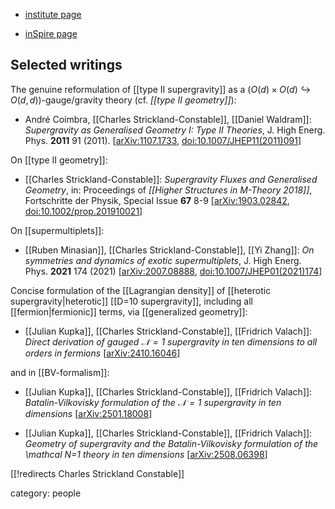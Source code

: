 
* [institute page](https://researchprofiles.herts.ac.uk/en/persons/charles-strickland-constable)

* [inSpire page](https://inspirehep.net/authors/1077806)


## Selected writings

The genuine reformulation of [[type II supergravity]] as a $\big(O(d)\times O(d) \hookrightarrow O(d,d)\big)$-gauge/gravity theory (cf. *[[type II geometry]]*):

* André Coimbra, [[Charles Strickland-Constable]], [[Daniel Waldram]]: *Supergravity as Generalised Geometry I: Type II Theories*,  J. High Energ. Phys. **2011** 91 (2011). &lbrack;[arXiv:1107.1733](http://arxiv.org/abs/1107.1733), <a href="https://doi.org/10.1007/JHEP11(2011)091">doi:10.1007/JHEP11(2011)091</a>&rbrack;

On [[type II geometry]]:

* [[Charles Strickland-Constable]]: *Supergravity Fluxes and Generalised Geometry*, in: Proceedings of _[[Higher Structures in M-Theory 2018]]_, Fortschritte der Physik, Special Issue **67** 8-9 &lbrack;[arXiv:1903.02842](https://arxiv.org/abs/1903.02842), [doi:10.1002/prop.201910021](https://doi.org/10.1002/prop.201910021)&rbrack;


On [[supermultiplets]]:

* [[Ruben Minasian]], [[Charles Strickland-Constable]], [[Yi Zhang]]: *On symmetries and dynamics of exotic supermultiplets*, J. High Energ. Phys. **2021** 174 (2021)  &lbrack;[arXiv:2007.08888](https://arxiv.org/abs/2007.08888), <a href="https://doi.org/10.1007/JHEP01(2021)174">doi:10.1007/JHEP01(2021)174</a>&rbrack;

Concise formulation of the [[Lagrangian density]] of [[heterotic supergravity|heterotic]] [[D=10 supergravity]], including all [[fermion|fermionic]] terms, via [[generalized geometry]]:

* [[Julian Kupka]], [[Charles Strickland-Constable]], [[Fridrich Valach]]: *Direct derivation of gauged $\mathcal{N}=1$ supergravity in ten dimensions to all orders in fermions* &lbrack;[arXiv:2410.16046](https://arxiv.org/abs/2410.16046)&rbrack;

and in [[BV-formalism]]:

* [[Julian Kupka]], [[Charles Strickland-Constable]], [[Fridrich Valach]]: *Batalin-Vilkovisky formulation of the $\mathcal{N}=1$ supergravity in ten dimensions* &lbrack;[arXiv:2501.18008](https://arxiv.org/abs/2501.18008)&rbrack;

* [[Julian Kupka]], [[Charles Strickland-Constable]], [[Fridrich Valach]]: *Geometry of supergravity and the Batalin-Vilkovisky formulation of the \mathcal N=1 theory in ten dimensions* &lbrack;[arXiv:2508.06398](https://arxiv.org/abs/2508.06398)&rbrack;



[[!redirects Charles Strickland Constable]]





category: people